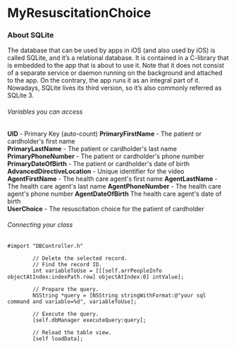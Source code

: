 # MyResuscitationChoice

### About SQLite
The database that can be used by apps in iOS (and also used by iOS) is called SQLite, and it’s a relational database. It is contained in a C-library that is embedded to the app that is about to use it. Note that it does not consist of a separate service or daemon running on the background and attached to the app. On the contrary, the app runs it as an integral part of it. Nowadays, SQLite lives its third version, so it’s also commonly referred as SQLite 3.
###### Variables you can access
**UID** - Primary Key (auto-count)
**PrimaryFirstName** - The patient or cardholder's first name	
**PrimaryLastName** -  The patient or cardholder's last name
**PrimaryPhoneNumber** - The patient or cardholder's phone number
**PrimaryDateOfBirth** - The patient or cardholder's date of birth 
**AdvancedDirectiveLocation** - Unique identifier for the video	
**AgentFirstName** - The health care agent's first name	
**AgentLastName** - The health care agent's last name
**AgentPhoneNumber** - The health care agent's phone number	
**AgentDateOfBirth** The health care agent's date of birth	
**UserChoice** - The resuscitation choice for the patient of cardholder 	
###### Connecting your class
```
#import "DBController.h"

        // Delete the selected record.
        // Find the record ID.
        int variableToUse = [[[self.arrPeopleInfo objectAtIndex:indexPath.row] objectAtIndex:0] intValue];

        // Prepare the query.
        NSString *query = [NSString stringWithFormat:@"your sql command and variable=%d", variableToUse];

        // Execute the query.
        [self.dbManager executeQuery:query];

        // Reload the table view.
        [self loadData];
```
